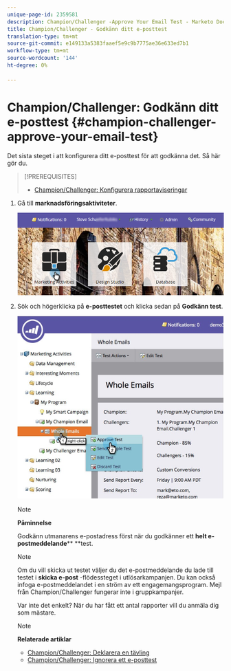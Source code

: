 ```yaml
---
unique-page-id: 2359581
description: Champion/Challenger -Approve Your Email Test - Marketo Docs - Product Documentation
title: Champion/Challenger - Godkänn ditt e-posttest
translation-type: tm+mt
source-git-commit: e149133a5383faaef5e9c9b7775ae36e633ed7b1
workflow-type: tm+mt
source-wordcount: '144'
ht-degree: 0%

---
```



# Champion/Challenger: Godkänn ditt e-posttest {#champion-challenger-approve-your-email-test}

Det sista steget i att konfigurera ditt e-posttest för att godkänna det. Så här gör du.

>[!PREREQUISITES]
>
>* [Champion/Challenger: Konfigurera rapportaviseringar](champion-challenger-configure-report-alerts.md)

>



1. Gå till **marknadsföringsaktiviteter**.

   ![](assets/login-marketing-activities-1.png)

1. Sök och högerklicka på **e-posttestet** och klicka sedan på **Godkänn test**.

   ![](assets/champion3.jpg)

   >[!NOTE]
   >
   >**Påminnelse**
   >
   >
   >Godkänn utmanarens e-postadress först när du godkänner ett **helt e-postmeddelande**** **test.

   >[!NOTE]
   >
   >Om du vill skicka ut testet väljer du det e-postmeddelande du lade till testet i **skicka e-post** -flödessteget i utlösarkampanjen. Du kan också infoga e-postmeddelandet i en ström av ett engagemangsprogram. Mejl från Champion/Challenger fungerar inte i gruppkampanjer.

   Var inte det enkelt? När du har fått ett antal rapporter vill du anmäla dig som mästare.

   >[!NOTE]
   >
   >**Relaterade artiklar**
   >
   >    
   >    
   >    * [Champion/Challenger: Deklarera en tävling](champion-challenger-declare-a-champion.md)
   >    * [Champion/Challenger: Ignorera ett e-posttest](champion-challenger-discard-an-email-test.md)


